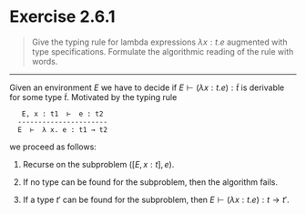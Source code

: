 # Exercise 2.6.1

> Give the typing rule for lambda expressions $\lambda x : t. e$ augmented with type specifications.
> Formulate the algorithmic reading of the rule with words.

---

Given an environment $E$ we have to decide if $E \vdash (\lambda x : t. e) : \tilde{t}$ is derivable for some type $\tilde{t}$.
Motivated by the typing rule
```text
   E, x : t1  ⊢  e : t2
  ----------------------
  E  ⊢  λ x. e : t1 → t2
```
we proceed as follows:

1. Recurse on the subproblem $([E, x : t], e)$.

2. If no type can be found for the subproblem, then the algorithm fails.

3. If a type $t'$ can be found for the subproblem, then $E \vdash (\lambda x : t. e) : t \to t'$.

